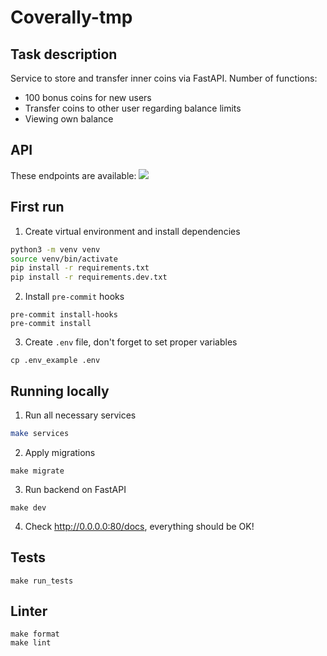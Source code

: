 # Coverally-tmp
## Task description
Service to store and transfer inner coins via FastAPI. Number of functions:
* 100 bonus coins for new users
* Transfer coins to other user regarding balance limits
* Viewing own balance

## API
These endpoints are available:
<img src="https://user-images.githubusercontent.com/50623190/208889226-478adf8b-e762-4c02-922c-44ae1aae55d1.png">

## First run
1. Create virtual environment and install dependencies
```bash
python3 -m venv venv
source venv/bin/activate
pip install -r requirements.txt
pip install -r requirements.dev.txt
```
2. Install `pre-commit` hooks
```
pre-commit install-hooks
pre-commit install
```
3. Create `.env` file, don't forget to set proper variables
```
cp .env_example .env
```

## Running locally
1. Run all necessary services
```bash
make services
```
2. Apply migrations
```
make migrate
```
3. Run backend on FastAPI
```
make dev
```
4. Check http://0.0.0.0:80/docs, everything should be OK!


## Tests
```
make run_tests
```

## Linter
```
make format
make lint
```

